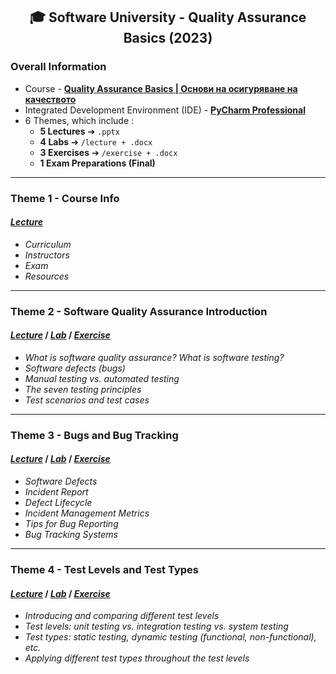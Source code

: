 <h2 align="center">🎓 Software University - Quality Assurance Basics (2023)</h2>

### Overall Information
* Course - [**Quality Assurance Basics | Основи на осигуряване на качеството**](https://softuni.bg/trainings/4064/qa-basics-march-2023)
* Integrated Development Environment (IDE) - [**PyCharm Professional**](https://www.jetbrains.com/aqua/)
* 6 Themes, which include :
    * **5 Lectures** ➔ ``.pptx``
    * **4 Labs** ➔ ``/lecture + .docx``
    * **3 Exercises** ➔ ``/exercise + .docx``
    * **1 Exam Preparations (Final)**
---
### Theme 1 - Course Info
#### [_**Lecture**_](https://github.com/rythm-net/SoftUni/blob/main/Quality%20Assurance%20Basics/T01%20-%20Course%20Intro/01.%20Course%20Intro%20(March%202022).pptx)
* _Curriculum_
* _Instructors_
* _Exam_
* _Resources_
---
### Theme 2 - Software Quality Assurance Introduction
#### [**_Lecture_**](https://github.com/rythm-net/SoftUni/blob/main/Quality%20Assurance%20Basics/T02%20-%20Software%20QA%20Introduction/02.%20Software%20QA%20Introduction.pptx) **/** [**_Lab_**](https://github.com/rythm-net/SoftUni/tree/main/Quality%20Assurance%20Basics/T02%20-%20Software%20QA%20Introduction/lecture) **/** [**_Exercise_**](https://github.com/rythm-net/SoftUni/tree/main/Quality%20Assurance%20Basics/T02%20-%20Software%20QA%20Introduction/exercise)
* _What is software quality assurance? What is software testing?_
* _Software defects (bugs)_
* _Manual testing vs. automated testing_
* _The seven testing principles_
* _Test scenarios and test cases_
---
### Theme 3 - Bugs and Bug Tracking
#### [_**Lecture**_](https://github.com/rythm-net/SoftUni/blob/main/Quality%20Assurance%20Basics/T03%20-%20Bugs%20and%20Bug%20Tracking/03.%20Bugs%20and%20Bug%20Tracking.pptx) **/** [_**Lab**_](https://github.com/rythm-net/SoftUni/tree/main/Quality%20Assurance%20Basics/T03%20-%20Bugs%20and%20Bug%20Tracking/lecture) **/** [_**Exercise**_](https://github.com/rythm-net/SoftUni/tree/main/Quality%20Assurance%20Basics/T03%20-%20Bugs%20and%20Bug%20Tracking/exercise)
* _Software Defects_
* _Incident Report_
* _Defect Lifecycle_
* _Incident Management Metrics_
* _Tips for Bug Reporting_
* _Bug Tracking Systems_
---
### Theme 4 - Test Levels and Test Types
#### [_**Lecture**_](https://github.com/rythm-net/SoftUni/blob/main/Quality%20Assurance%20Basics/T04%20-%20Test%20Levels%20and%20Test%20Types/04.%20Test%20Levels%20and%20Test%20Types.pptx) **/** [_**Lab**_](https://github.com/rythm-net/SoftUni/tree/main/Quality%20Assurance%20Basics/T04%20-%20Test%20Levels%20and%20Test%20Types/lecture) **/** [_**Exercise**_](https://github.com/rythm-net/SoftUni/tree/main/Quality%20Assurance%20Basics/T04%20-%20Test%20Levels%20and%20Test%20Types/exercise)
* _Introducing and comparing different test levels_
* _Test levels: unit testing vs. integration testing vs. system testing_
* _Test types: static testing, dynamic testing (functional, non-functional), etc._
* _Applying different test types throughout the test levels_


